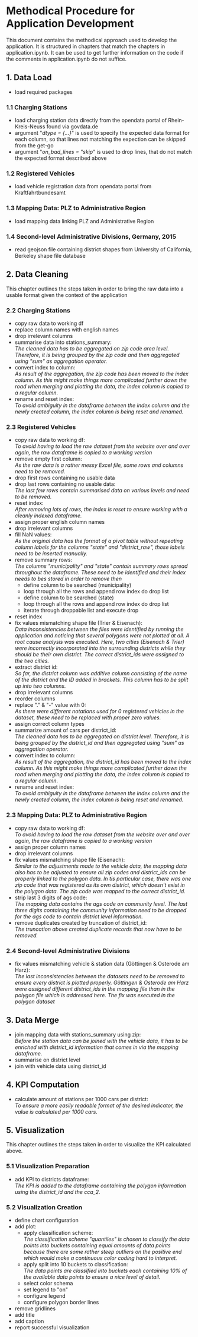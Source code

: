 # Methodical Procedure for Application Development
This document contains the methodical approach used to develop the application. It is structured in chapters that match the chapters in application.ipynb. It can be used to get further information on the code if the comments in application.ipynb do not suffice.
## 1. Data Load
- load required packages
### 1.1 Charging Stations
- load charging station data directly from the opendata portal of Rhein-Kreis-Neuss found via govdata.de
- argument "*dtype = {...}*" is used to specify the expected data format for each column, so that lines not matching the expection can be skipped from the get-go
- argument "*on_bad_lines = "skip*" is used to drop lines, that do not match the expected format described above
### 1.2 Registered Vehicles
- load vehicle registration data from opendata portal from Kraftfahrtbundesamt
### 1.3 Mapping Data: PLZ to Administrative Region
- load mapping data linking PLZ and Administrative Region
### 1.4 Second-level Administrative Divisions, Germany, 2015
- read geojson file containing district shapes from University of California, Berkeley shape file database
## 2. Data Cleaning
This chapter outlines the steps taken in order to bring the raw data into a usable format given the context of the application
### 2.2 Charging Stations
- copy raw data to working df
- replace column names with english names
- drop irrelevant columns
- summarise data into stations_summary:<br>*The cleaned data has to be aggregated on zip code area level. Therefore, it is being grouped by the zip code and then aggregated using "sum" as aggregation operator.*
- convert index to column:<br>*As result of the aggregation, the zip code has been moved to the index column. As this might make things more complicated further down the road when merging and plotting the data, the index column is copied to a regular column.*
- rename and reset index:<br>*To avoid ambiguity in the dataframe between the index column and the newly created column, the index column is being reset and renamed.*
### 2.3 Registered Vehicles 
- copy raw data to working df:<br>*To avoid having to load the raw dataset from the website over and over again, the raw dataframe is copied to a working version*
- remove empty first column:<br>*As the raw data is a rather messy Excel file, some rows and columns need to be removed.*
- drop first rows containing no usable data
- drop last rows containing no usable data:<br>*The last few rows contain summarised data on various levels and need to be removed.*
- reset index:<br>*After removing lots of rows, the index is reset to ensure working with a cleanly indexed dataframe.*
- assign proper english column names
- drop irrelevant columns
- fill NaN values:<br>*As the original data has the format of a pivot table without repeating column labels for the columns "state" and "district_raw", those labels need to be inserted manually.*
- remove summary rows:<br>*The columns "municipality" and "state" contain summary rows spread throughout the dataframe. These need to be identified and their index needs to bes stored in order to remove then*
  - define column to be searched (municipality)
  - loop through all the rows and append row index do drop list
  - define column to be searched (state)
  - loop through all the rows and append row index do drop list
  - iterate through droppable list and execute drop
- reset index
- fix values mismatching shape file (Trier & Eisenach):<br>*Data inconsistencies between the files were identified by running the application and noticing that several polygons were not plotted at all. A root cause analysis was executed. Here, two cities (Eisenach & Trier) were incorrectly incorporated into the surrounding districts while they should be their own district. The correct district_ids were assigned to the two cities.*
- extract district id:<br>*So far, the district column was additive column consisting of the name of the district and the ID added in brackets. This column has to be split up into two columns.*
- drop irrelevant columns
- reorder columns
- replace "." & "-" value with 0:<br>*As there were different notations used for 0 registered vehicles in the dataset, these need to be replaced with proper zero values.*
- assign correct column types
- summarize amount of cars per district_id:<br>*The cleaned data has to be aggregated on district level. Therefore, it is being grouped by the district_id and then aggregated using "sum" as aggregation operator.*
- convert index to column:<br>*As result of the aggregation, the district_id has been moved to the index column. As this might make things more complicated further down the road when merging and plotting the data, the index column is copied to a regular column.*
- rename and reset index:<br>*To avoid ambiguity in the dataframe between the index column and the newly created column, the index column is being reset and renamed.*
### 2.3 Mapping Data: PLZ to Administrative Region
- copy raw data to working df:<br>*To avoid having to load the raw dataset from the website over and over again, the raw dataframe is copied to a working version*
- assign proper column names
- drop irrelevant columns
- fix values mismatching shape file (Eisenach):<br>*Similar to the adjustments made to the vehicle data, the mapping data also has to be adjusted to ensure all zip codes and district_ids can be properly linked to the polygon data. In tis particular case, there was one zip code that was registered as its own district, which doesn't exist in the polygon data. The zip code was mapped to the correct district_id.*
- strip last 3 digits of ags code:<br>*The mapping data contains the ags code on community level. The last three digits containing the community information need to be dropped for the ags code to contain district level information.*
- remove duplicates created by truncation of district_id:<br>*The truncation above created duplicate records that now have to be removed.*
### 2.4 Second-level Administrative Divisions
- fix values mismatching vehicle & station data (Göttingen & Osterode am Harz):<br>*The last inconsistencies between the datasets need to be removed to ensure every district is plotted properly. Göttingen & Osterode am Harz were assigned different district_ids in the mapping file than in the polygon file which is addressed here. The fix was executed in the polygon dataset*
## 3. Data Merge
- join mapping data with stations_summary using zip:<br>*Before the station data can be joined with the vehicle data, it has to be enriched with district_id information that comes in via the mapping dataframe.*
- summarise on district level
- join with vehicle data using district_id
## 4. KPI Computation
- calculate amount of stations per 1000 cars per district:<br>*To ensure a more easily readable format of the desired indicator, the value is calculated per 1000 cars.*
## 5. Visualization
This chapter outlines the steps taken in order to visualize the KPI calculated above.
### 5.1 Visualization Preparation
- add KPI to districts dataframe:<br>*The KPI is added to the dataframe containing the polygon information using the district_id and the cca_2.*
### 5.2 Visualization Creation
- define chart configuration
- add plot:
  - apply classification scheme:<br>*The classification scheme "quantiles" is chosen to classify the data points into buckets containing equal amounts of data points because there are some rather steep outliers on the positive end which would make a continuous color coding hard to interpret.*
  - apply split into 10 buckets to classification:<br>*The data points are classified into buckets each containing 10% of the available data points to ensure a nice level of detail.*
  - select color schema
  - set legend to "on"
  - configure legend
  - configure polygon border lines
- remove gridlines
- add title
- add caption
- report successful visualization